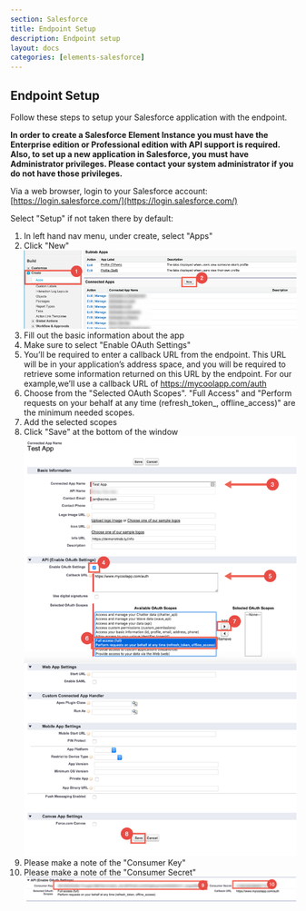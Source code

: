 ```yaml
---
section: Salesforce
title: Endpoint Setup
description: Endpoint setup
layout: docs
categories: [elements-salesforce]
---
```


## Endpoint Setup

Follow these steps to setup your Salesforce application with the endpoint.

__In order to create a Salesforce Element Instance you must have the Enterprise edition or Professional edition with API support is required. Also, to set up a new application in Salesforce, you must have Administrator privileges. Please contact your system administrator if you do not have those privileges.__

Via a web browser, login to your Salesforce account:
[https://login.salesforce.com/](https://login.salesforce.com/)


Select "Setup" if not taken there by default:
1. In left hand nav menu, under create, select "Apps"
2. Click "New" ![Salesforce Connected App step 1](img/salesforce-connected-app-1.png)
3. Fill out the basic information about the app
4. Make sure to select "Enable OAuth Settings"
5. You’ll be required to enter a callback URL from the endpoint. This URL will be in your application’s address space, and you will be required to retrieve some information returned on this URL by the endpoint. For our example,we’ll use a callback URL of https://mycoolapp.com/auth
6. Choose from the "Selected OAuth Scopes". "Full Access" and "Perform requests on your behalf at any time (refresh_token_, offline_access)" are the minimum needed scopes.
7. Add the selected scopes
8. Click "Save" at the bottom of the window ![Salesforce Connected App step 2](img/salesforce-connected-app-2.png)
9. Please make a note of the "Consumer Key"
10. Please make a note of the "Consumer Secret" ![Salesforce Connected App step 3](img/salesforce-connected-app-3.png)
